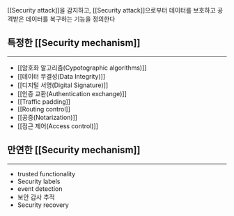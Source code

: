 
[[Security attack]]을 감지하고, [[Security attack]]으로부터 데이터를 보호하고 공격받은 데이터를 복구하는 기능을 정의한다

## 특정한 [[Security mechanism]]
---
+ [[암호화 알고리즘(Cypotographic algorithms)]]
+ [[데이터 무결성(Data Integrity)]]
+ [[디지털 서명(Digital Signature)]]
+ [[인증 교환(Authentication exchange)]]
+ [[Traffic padding]]
+ [[Routing control]]
+ [[공증(Notarization)]]
+ [[접근 제어(Access control)]]

## 만연한 [[Security mechanism]]
---
+ trusted functionality
+ Security labels
+ event detection
+ 보안 감사 추적
+ Security recovery